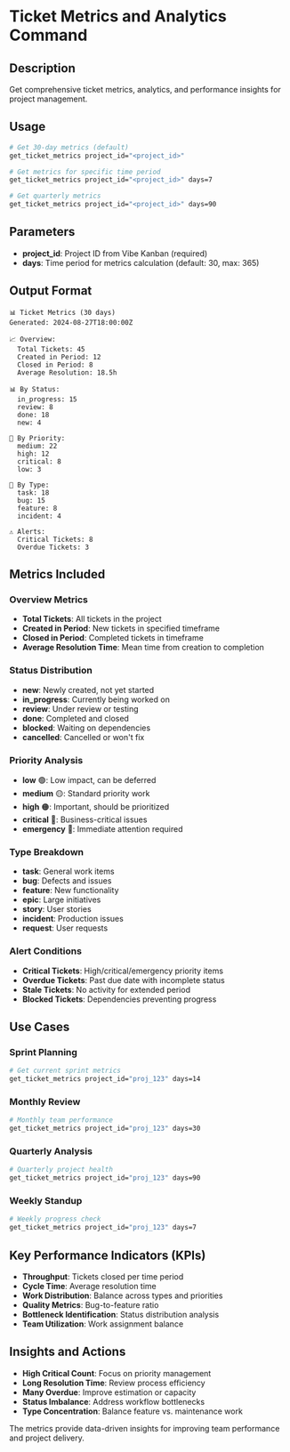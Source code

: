 # Ticket Metrics and Analytics Command

## Description
Get comprehensive ticket metrics, analytics, and performance insights for project management.

## Usage
```bash
# Get 30-day metrics (default)
get_ticket_metrics project_id="<project_id>"

# Get metrics for specific time period
get_ticket_metrics project_id="<project_id>" days=7

# Get quarterly metrics
get_ticket_metrics project_id="<project_id>" days=90
```

## Parameters
- **project_id**: Project ID from Vibe Kanban (required)
- **days**: Time period for metrics calculation (default: 30, max: 365)

## Output Format
```
📊 Ticket Metrics (30 days)
Generated: 2024-08-27T18:00:00Z

📈 Overview:
  Total Tickets: 45
  Created in Period: 12
  Closed in Period: 8
  Average Resolution: 18.5h

📊 By Status:
  in_progress: 15
  review: 8
  done: 18
  new: 4

🚨 By Priority:
  medium: 22
  high: 12
  critical: 8
  low: 3

🎯 By Type:
  task: 18
  bug: 15
  feature: 8
  incident: 4

⚠️ Alerts:
  Critical Tickets: 8
  Overdue Tickets: 3
```

## Metrics Included

### Overview Metrics
- **Total Tickets**: All tickets in the project
- **Created in Period**: New tickets in specified timeframe
- **Closed in Period**: Completed tickets in timeframe
- **Average Resolution Time**: Mean time from creation to completion

### Status Distribution
- **new**: Newly created, not yet started
- **in_progress**: Currently being worked on
- **review**: Under review or testing
- **done**: Completed and closed
- **blocked**: Waiting on dependencies
- **cancelled**: Cancelled or won't fix

### Priority Analysis
- **low** 🟢: Low impact, can be deferred
- **medium** 🟡: Standard priority work
- **high** 🟠: Important, should be prioritized
- **critical** 🔴: Business-critical issues
- **emergency** 🚨: Immediate attention required

### Type Breakdown
- **task**: General work items
- **bug**: Defects and issues
- **feature**: New functionality
- **epic**: Large initiatives
- **story**: User stories
- **incident**: Production issues
- **request**: User requests

### Alert Conditions
- **Critical Tickets**: High/critical/emergency priority items
- **Overdue Tickets**: Past due date with incomplete status
- **Stale Tickets**: No activity for extended period
- **Blocked Tickets**: Dependencies preventing progress

## Use Cases

### Sprint Planning
```bash
# Get current sprint metrics
get_ticket_metrics project_id="proj_123" days=14
```

### Monthly Review
```bash
# Monthly team performance
get_ticket_metrics project_id="proj_123" days=30
```

### Quarterly Analysis
```bash
# Quarterly project health
get_ticket_metrics project_id="proj_123" days=90
```

### Weekly Standup
```bash
# Weekly progress check
get_ticket_metrics project_id="proj_123" days=7
```

## Key Performance Indicators (KPIs)
- **Throughput**: Tickets closed per time period
- **Cycle Time**: Average resolution time
- **Work Distribution**: Balance across types and priorities
- **Quality Metrics**: Bug-to-feature ratio
- **Bottleneck Identification**: Status distribution analysis
- **Team Utilization**: Work assignment balance

## Insights and Actions
- **High Critical Count**: Focus on priority management
- **Long Resolution Time**: Review process efficiency
- **Many Overdue**: Improve estimation or capacity
- **Status Imbalance**: Address workflow bottlenecks
- **Type Concentration**: Balance feature vs. maintenance work

The metrics provide data-driven insights for improving team performance and project delivery.